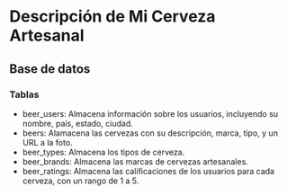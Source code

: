 # Descripción de Mi Cerveza Artesanal

## Base de datos


### Tablas

- beer_users: Almacena información sobre los usuarios, incluyendo su nombre, país, estado, ciudad.
- beers: Alamacena las cervezas con su descripción, marca, tipo, y un URL a la foto.
- beer_types: Almacena los tipos de cerveza.
- beer_brands: Almacena las marcas de cervezas artesanales.
- beer_ratings: Almacena las calificaciones de los usuarios para cada cerveza, con un rango de 1 a 5.


